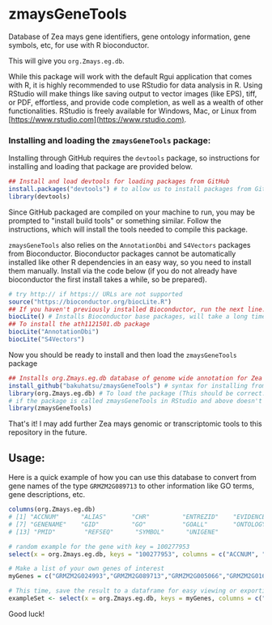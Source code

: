 # zmaysGeneTools
Database of Zea mays gene identifiers, gene ontology information, gene symbols, etc, for use with R bioconductor.

This will give you `org.Zmays.eg.db`.

While this package will work with the default Rgui application that comes with R, it is highly recommended to use RStudio for data analysis in R.  Using RStudio will make things like saving output to vector images (like EPS), tiff, or PDF, effortless, and provide code completion, as well as a wealth of other functionalities.  RStudio is freely available for Windows, Mac, or Linux from [https://www.rstudio.com](https://www.rstudio.com). 

### Installing and loading the `zmaysGeneTools` package:
Installing through GitHub requires the `devtools` package, so instructions for installing and loading that package are provided below.
```r
## Install and load devtools for loading packages from GitHub
install.packages("devtools") # to allow us to install packages from GitHub
library(devtools)
```
Since GitHub packaged are compiled on your machine to run, you may be prompted to "install build tools" or something similar.  Follow the instructions, which will install the tools needed to compile this package.

`zmaysGeneTools` also relies on the `AnnotationDbi` and `S4Vectors` packages from Bioconductor. Bioconductor packages cannot be automatically installed like other R dependencies in an easy way, so you need to install them manually.  Install via the code below (if you do not already have bioconductor the first install takes a while, so be prepared).
```r
# try http:// if https:// URLs are not supported
source("https://bioconductor.org/biocLite.R")
## If you haven't previously installed Bioconductor, run the next line.
biocLite() # Installs Bioconductor base packages, will take a long time for a fresh install.  
## To install the ath1121501.db package
biocLite("AnnotationDbi")
biocLite("S4Vectors")
```
Now you should be ready to install and then load the `zmaysGeneTools` package
```r
## Installs org.Zmays.eg.db database of genome wide annotation for Zea mays
install_github("bakuhatsu/zmaysGeneTools") # syntax for installing from GitHub: username/library
library(org.Zmays.eg.db) # To load the package (This should be correct... 
# if the package is called zmaysGeneTools in RStudio and above doesn't work, then try: 
library(zmaysGeneTools)
```
That's it!  I may add further Zea mays genomic or transcriptomic tools to this repository in the future. 

## Usage:
Here is a quick example of how you can use this database to convert from gene names of the type `GRMZM2G089713` to other information like GO terms, gene descriptions, etc.

```r
columns(org.Zmays.eg.db)
# [1] "ACCNUM"      "ALIAS"       "CHR"         "ENTREZID"    "EVIDENCE"    "EVIDENCEALL"
# [7] "GENENAME"    "GID"         "GO"          "GOALL"       "ONTOLOGY"    "ONTOLOGYALL"
# [13] "PMID"        "REFSEQ"      "SYMBOL"      "UNIGENE"

# random example for the gene with key = 100277953
select(x = org.Zmays.eg.db, keys = "100277953", columns = c("ACCNUM", "ALIAS", "GENENAME"))

# Make a list of your own genes of interest
myGenes = c("GRMZM2G024993","GRMZM2G089713","GRMZM2G005066","GRMZM2G016241","GRMZM2G133398") # You can enter your own genes here or read in a dataset and pass the genes as a vector

# This time, save the result to a dataframe for easy viewing or exporting to csv/excel
exampleSet <- select(x = org.Zmays.eg.db, keys = myGenes, columns = c("ALIAS", "GENENAME","GO", "ONTOLOGY", "SYMBOL", "UNIGENE"), keytype = "ALIAS")
```

Good luck!
